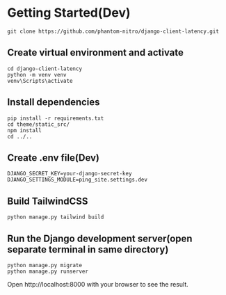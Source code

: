 # Getting Started(Dev)

```
git clone https://github.com/phantom-nitro/django-client-latency.git
```

## Create virtual environment and activate
```
cd django-client-latency
python -m venv venv
venv\Scripts\activate
```

## Install dependencies
```
pip install -r requirements.txt
cd theme/static_src/
npm install
cd ../..
```

## Create .env file(Dev)
```
DJANGO_SECRET_KEY=your-django-secret-key
DJANGO_SETTINGS_MODULE=ping_site.settings.dev
```

## Build TailwindCSS
```
python manage.py tailwind build
```

## Run the Django development server(open separate terminal in same directory)
```
python manage.py migrate
python manage.py runserver
```

Open http://localhost:8000 with your browser to see the result.
